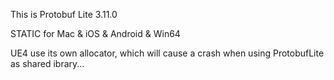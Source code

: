 
This is Protobuf Lite 3.11.0

STATIC for Mac & iOS & Android & Win64

UE4 use its own allocator, which will cause a crash when using ProtobufLite as shared ibrary...